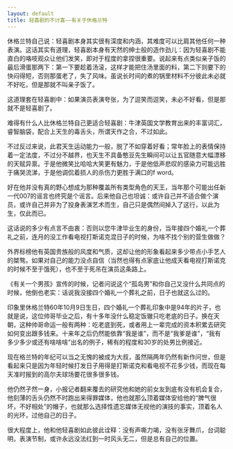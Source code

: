 ```yaml
---
layout: default
title: 轻喜剧的不讨喜——有关于休格兰特
---
```


休格兰特自己说：轻喜剧本身其实很有深度和内涵，其难度可以比肩其他任何一种表演。这话其实有道理，轻喜剧本身有天然的绅士般的造作劲儿：因为轻喜剧不能直白的咯吱观众让他们发笑，即对于程度的拿捏很重要。说起来有点类似亲子饭的最后滑蛋那两下：第一下要趁着汤滚，这样才能把住汤里面的料，第二下则要下的快闷得短，否则那蛋老了，失了风味。虽说长时间的煮的锅里材料不分彼此未必就不好吃，但是那就不叫亲子饭了。

这道理套在轻喜剧中：如果演员表演夸张，为了逗笑而逗笑，未必不好看，但是那就不是轻喜剧了。

难得有什么人比休格兰特自己更适合轻喜剧：牛津英国文学教育出来的丰富词汇，睿智脑袋，配合上天生的毒舌头，所谓天作之合，不过如此。

不过反过来说，此君天生运动能力一般，脱了不如穿着好看；常年脸上的表情保持着一定法度，不过分不越界，也天生不具备憨豆先生瞬间可以让五官随意大幅漂移的天赋异禀。于是他微笑比哈哈大笑更有魅力，于是他低声悲叹的感染力可能远胜于痛哭流涕，于是他调侃着损人的杀伤力更胜于满口的f word。

好在他并没有真的野心想成为那种覆盖所有类型角色的天王，当年那个可能出任新一代007的谣言也终究是个谣言。后来他自己也坦诚：或许自己并不适合做个演员，或许自己并非为了投身表演艺术而生，自己只是偶然间掉入了这行，以此为生，仅此而已。

这话说的多少有点言不由衷：否则以您牛津毕业生的身份，当年接四个婚礼一个葬礼之前，连月的没工作看电视打斯诺克混日子的时候，为啥不找个别的营生做做？

外界标榜他有英国贵族般的风度和气质，这却让他的形象看起来多少带点小手艺人的桀骜。如果对自己的能力没点自信（当然也得有点家底让他成天看电视打斯诺克的时候不至于饿死），也不至于死吊在演员这条路上。

《有关一个男孩》宣传的时候，记者问说这个“孤岛男”和你自己又没什么共同点的时候，他倒也老实：话说我没接四个婚礼一个葬礼之前，日子也就这么过的。

印象里休格兰特60年10月9日生日，四个婚礼一个葬礼印象中是94年的片子，也就是说，这位帅哥毕业之后，有十多年没什么稳定饭辙只吃老底的日子。换在天朝，这种帅哥命运一般有两种：吃老底到死，或者用上一辈完成的资本积累去研究如何变出跟多钱来。十来年之后仍然能依靠“我是谁”，而不是“我爹是谁”，“我有多少多少或还有啥啥啥”出名的例子，稀有的程度和30岁的处男比例接近。

现在格兰特的年纪可以当之无愧的被成为大叔，虽然隔两年仍然有新作问世，但是看起来只是因为年轻时候打发日子用得是打斯诺克和看电视不花多少钱，而现在每天准时报到的高尔夫球场要花很多很多钱。

他仍然孑然一身，小报记者翻来覆去的研究他和她的前女友到底有没有机会复合，他刻薄的舌头仍然不时跑出来得罪媒体，他也就那么顶着媒体安给他的“脾气很坏，不好相处”的帽子，也就那么选择性遗忘媒体无视他的演技的事实，顶着名人的光环，过他自己的日子。

很大程度上，他和他轻喜剧如此彼此诠释：没有声嘶力竭，没有张牙舞爪，台词聪明，表演节制，或许永远没法红到一时风头无二，但是总有自己的位置。